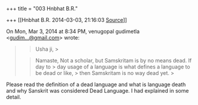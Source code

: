 +++
title = "003 Hnbhat B.R."

+++
[[Hnbhat B.R.	2014-03-03, 21:16:03 [Source](https://groups.google.com/g/samskrita/c/PR2bj1VMfvw)]]



On Mon, Mar 3, 2014 at 8:34 PM, venugopal gudimetla \<[gudim...@gmail.com]()\> wrote:  

> 
> > 
> >   
> > 
> > Usha ji, >
> 
> >   
> > 
> > 
> > Namaste, Not a scholar, but Samskritam is by no means dead. If day to > day usage of a language is what defines a language to be dead or like, > then Samskritam is no way dead yet. >
> 
> > 

  

Please read the definition of a dead language and what is language death and why Sanskrit was considered Dead Language. I had explained in some detail.

  

  

